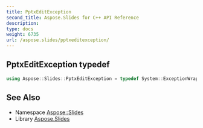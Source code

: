 ```yaml
---
title: PptxEditException
second_title: Aspose.Slides for C++ API Reference
description: 
type: docs
weight: 6735
url: /aspose.slides/pptxeditexception/
---
```

## PptxEditException typedef




```cpp
using Aspose::Slides::PptxEditException = typedef System::ExceptionWrapper<Details_PptxEditException>
```

## See Also

* Namespace [Aspose::Slides](../)
* Library [Aspose.Slides](../../)